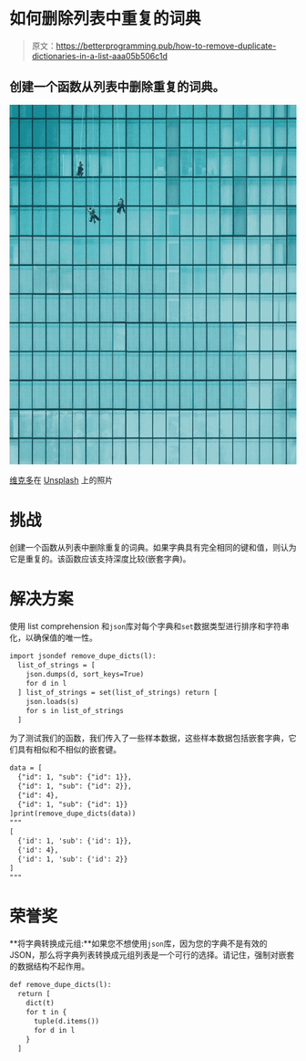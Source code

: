 # 如何删除列表中重复的词典

> 原文：<https://betterprogramming.pub/how-to-remove-duplicate-dictionaries-in-a-list-aaa05b506c1d>

## 创建一个函数从列表中删除重复的词典。

![](img/166280ac069fd3233cbd5a5af674bea6.png)

[维克多](https://unsplash.com/@victor_g?utm_source=unsplash&utm_medium=referral&utm_content=creditCopyText)在 [Unsplash](https://unsplash.com/s/photos/duplicates?utm_source=unsplash&utm_medium=referral&utm_content=creditCopyText) 上的照片

# 挑战

创建一个函数从列表中删除重复的词典。如果字典具有完全相同的键和值，则认为它是重复的。该函数应该支持深度比较(嵌套字典)。

# 解决方案

使用 list comprehension 和`json`库对每个字典和`set`数据类型进行排序和字符串化，以确保值的唯一性。

```
import jsondef remove_dupe_dicts(l):
  list_of_strings = [
    json.dumps(d, sort_keys=True)
    for d in l
  ] list_of_strings = set(list_of_strings) return [
    json.loads(s)
    for s in list_of_strings
  ]
```

为了测试我们的函数，我们传入了一些样本数据，这些样本数据包括嵌套字典，它们具有相似和不相似的嵌套键。

```
data = [
  {"id": 1, "sub": {"id": 1}},
  {"id": 1, "sub": {"id": 2}},
  {"id": 4},
  {"id": 1, "sub": {"id": 1}}
]print(remove_dupe_dicts(data))
"""
[
  {'id': 1, 'sub': {'id': 1}},
  {'id': 4},
  {'id': 1, 'sub': {'id': 2}}
]
"""
```

# 荣誉奖

**将字典转换成元组:**如果您不想使用`json`库，因为您的字典不是有效的 JSON，那么将字典列表转换成元组列表是一个可行的选择。请记住，强制对嵌套的数据结构不起作用。

```
def remove_dupe_dicts(l):
  return [
    dict(t) 
    for t in {
      tuple(d.items())
      for d in l
    }
  ]
```